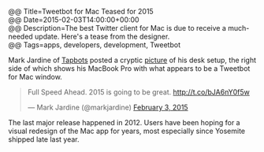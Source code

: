 @@ Title=Tweetbot for Mac Teased for 2015  
@@ Date=2015-02-03T14:00:00+00:00  
@@ Description=The best Twitter client for Mac is due to receive a much-needed update. Here's a tease from the designer.  
@@ Tags=apps, developers, development, Tweetbot  

Mark Jardine of [Tapbots][tapbots] posted a cryptic [picture][d] of his desk setup, the right side of which shows his MacBook Pro with what appears to be a Tweetbot for Mac window. 

<blockquote class="twitter-tweet tw-align-center" lang="en"><p>Full Speed Ahead. 2015 is going to be great.&#10;&#10;<a href="http://t.co/bJA6nY0f5w">http://t.co/bJA6nY0f5w</a></p>&mdash; Mark Jardine (@markjardine) <a href="https://twitter.com/markjardine/status/562720529317363715">February 3, 2015</a></blockquote> <script async src="//platform.twitter.com/widgets.js" charset="utf-8"></script>

The last major release happened in 2012. Users have been hoping for a visual redesign of the Mac app for years, most especially since Yosemite shipped late last year.

[d]: http://d.pr/i/17I6s+
[tapbots]: http://www.tapbots.com